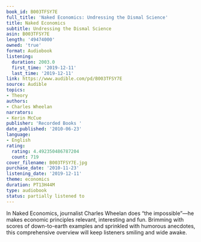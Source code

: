 ```yaml
---
book_id: B003TFSY7E
full_title: 'Naked Economics: Undressing the Dismal Science'
title: Naked Economics
subtitle: Undressing the Dismal Science
asin: B003TFSY7E
length: '49474000'
owned: 'true'
format: Audiobook
listening:
  duration: 2003.0
  first_time: '2019-12-11'
  last_time: '2019-12-11'
link: https://www.audible.com/pd/B003TFSY7E
source: Audible
topics:
- Theory
authors:
- Charles Wheelan
narrators:
- Kerin McCue
publisher: 'Recorded Books '
date_published: '2010-06-23'
language:
- English
rating:
  rating: 4.492350486787204
  count: 719
cover_filename: B003TFSY7E.jpg
purchase_date: '2010-11-23'
listening_date: '2019-12-11'
theme: economics
duration: PT13H44M
type: audiobook
status: partially listened to
---
```

In Naked Economics, journalist Charles Wheelan does “the impossible”—he makes economic principles relevant, interesting and fun. Brimming with scores of down-to-earth examples and sprinkled with humorous anecdotes, this comprehensive overview will keep listeners smiling and wide awake.

